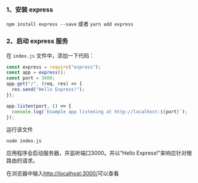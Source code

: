 ### 1、安装 express
`npm install express --save` 或者 `yarn add express`

### 2、启动 express 服务
在 `index.js` 文件中，添加一下代码：
```javascript
const express = require("express");
const app = express();
const port = 3000;
app.get("/", (req, res) => {
  res.send("Hello Express!");
});

app.listen(port, () => {
  console.log(`Example app listening at http://localhost:${port}`);
});
```
运行该文件

`node index.js`

应用程序会启动服务器，并监听端口3000。并以“Hello Express!”来响应针对根路由的请求。

在浏览器中输入[http://localhost:3000/](http://localhost:3000/)可以查看
